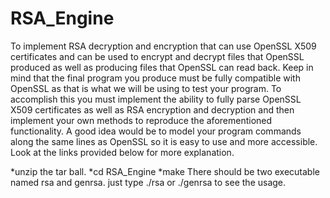 RSA_Engine
==========

To implement RSA decryption and encryption that can use OpenSSL X509 certificates and can be used to encrypt and decrypt files that OpenSSL produced as well as producing files that OpenSSL can read back. Keep in mind that the final program you produce must be fully compatible with OpenSSL as that is what we will be using to test your program. To accomplish this you must implement the ability to fully parse OpenSSL X509 certificates as well as RSA encryption and decryption and then implement your own methods to reproduce the aforementioned functionality. A good idea would be to model your program commands along the same lines as OpenSSL so it is easy to use and more accessible. Look at the links provided below for more explanation. 

*unzip the tar ball. 
*cd RSA_Engine
*make
There should be two executable named rsa and genrsa. 
just type ./rsa or ./genrsa to see the usage. 